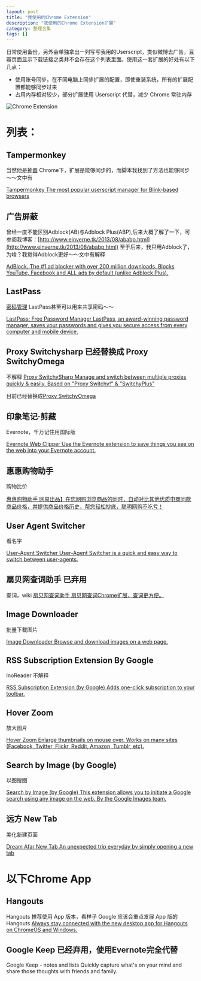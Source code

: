 ```yaml
---
layout: post
title: "我使用的Chrome Extension"
description: "我使用的Chrome Extension扩展"
category: 整理合集
tags: []
---
```


日常使用备份，另外会单独拿出一列写写我用的Userscript，类似微博去广告，豆瓣页面显示下载链接之类并不会存在这个列表里面。使用这一套扩展的好处有以下几点：

- 使用账号同步，在不同电脑上同步扩展的配置，即使重装系统，所有的扩展配置都能够同步过来
- 占用内存相对较少，部分扩展使用 Userscript 代替，减少 Chrome 常驻内存

![Chrome Extension](https://lh3.googleusercontent.com/-RRQpdKvdFqU/VcC4gutTGRI/AAAAAAAAykw/Ylj6joaSNis/s780-Ic42/78afd21e6cfc0692ea542a5fc1d848d7.jpg)
# 列表：

## Tampermonkey
当然他是[神器](http://www.einverne.tk/2013/01/Tampermonkey.html)
Chrome下，扩展是能够同步的，而脚本我找到了方法也能够同步～～文中有

[Tampermonkey The most popular userscript manager for Blink-based browsers](https://chrome.google.com/webstore/detail/tampermonkey/dhdgffkkebhmkfjojejmpbldmpobfkfo)

## 广告屏蔽
曾经一度不能区别Adblock(AB)与Adblock Plus(ABP),后来大概了解了一下，可参阅我博客：[http://www.einverne.tk/2013/08/ababp.html](http://www.einverne.tk/2013/08/ababp.html)
至于后来，我只用Adblock了，为啥？我觉得Adblock更好～～文中有解释

[AdBlock. The #1 ad blocker with over 200 million downloads. Blocks YouTube, Facebook and ALL ads by default (unlike Adblock Plus).](https://chrome.google.com/webstore/detail/adblock/gighmmpiobklfepjocnamgkkbiglidom)

## LastPass
[密码管理](http://www.einverne.tk/2013/04/manage-password.html)
LastPass甚至可以用来共享密码～～

[LastPass: Free Password Manager LastPass, an award-winning password manager, saves your passwords and gives you secure access from every computer and mobile device.](https://chrome.google.com/webstore/detail/lastpass-free-password-ma/hdokiejnpimakedhajhdlcegeplioahd)

## Proxy Switchysharp 已经替换成 Proxy SwitchyOmega
不解释
[Proxy SwitchySharp Manage and switch between multiple proxies quickly & easily. Based on "Proxy Switchy!" & "SwitchyPlus"](https://chrome.google.com/webstore/detail/proxy-switchysharp/dpplabbmogkhghncfbfdeeokoefdjegm)

目前已经替换成[Proxy SwitchyOmega](https://chrome.google.com/webstore/detail/proxy-switchyomega/padekgcemlokbadohgkifijomclgjgif)

## 印象笔记·剪藏
Evernote，千万记住用国际版

[Evernote Web Clipper Use the Evernote extension to save things you see on the web into your Evernote account.](https://chrome.google.com/webstore/detail/evernote-web-clipper/pioclpoplcdbaefihamjohnefbikjilc)

## 惠惠购物助手
购物比价

[惠惠购物助手 网易出品】在您网购浏览商品的同时，自动对比其他优质电商同款商品价格，并提供商品价格历史，帮您轻松抄底，聪明网购不吃亏！](https://chrome.google.com/webstore/detail/%E6%83%A0%E6%83%A0%E8%B4%AD%E7%89%A9%E5%8A%A9%E6%89%8B/ohjkicjidmohhfcjjlahfppkdblibkkb)

## User Agent Switcher
看名字

[User-Agent Switcher User-Agent Switcher is a quick and easy way to switch between user-agents.](https://chrome.google.com/webstore/detail/user-agent-switcher/ffhkkpnppgnfaobgihpdblnhmmbodake)

## 扇贝网查词助手 已弃用
查词，wiki
[扇贝网查词助手 扇贝网查词Chrome扩展，查词更方便。](https://chrome.google.com/webstore/detail/%E6%89%87%E8%B4%9D%E7%BD%91%E6%9F%A5%E8%AF%8D%E5%8A%A9%E6%89%8B/mifikcalbnghhhlngmdfpfnlihcbhmnp)

## Image Downloader
批量下载图片

[Image Downloader Browse and download images on a web page.](https://chrome.google.com/webstore/detail/image-downloader/cnpniohnfphhjihaiiggeabnkjhpaldj)

## RSS Subscription Extension By Google
InoReader 不解释

[RSS Subscription Extension (by Google) Adds one-click subscription to your toolbar.](https://chrome.google.com/webstore/detail/rss-subscription-extensio/nlbjncdgjeocebhnmkbbbdekmmmcbfjd)

## Hover Zoom
放大图片

[Hover Zoom Enlarge thumbnails on mouse over. Works on many sites (Facebook, Twitter, Flickr, Reddit, Amazon, Tumblr, etc).](https://chrome.google.com/webstore/detail/hover-zoom/nonjdcjchghhkdoolnlbekcfllmednbl)

## Search by Image (by Google)
以图搜图

[Search by Image (by Google) This extension allows you to initiate a Google search using any image on the web. By the Google Images team.](https://chrome.google.com/webstore/detail/search-by-image-by-google/dajedkncpodkggklbegccjpmnglmnflm)


## 远方 New Tab
美化新建页面

[Dream Afar New Tab An unexpected trip everyday by simply opening a new tab](https://chrome.google.com/webstore/detail/dream-afar-new-tab/henmfoppjjkcencpbjaigfahdjlgpegn)

# 以下Chrome App

## Hangouts
Hangouts 推荐使用 App 版本，看样子 Google 应该会重点发展 App 版的 Hangouts
[Always stay connected with the new desktop app for Hangouts on ChromeOS and Windows.](https://chrome.google.com/webstore/detail/hangouts/knipolnnllmklapflnccelgolnpehhpl)

## Google Keep 已经弃用，使用Evernote完全代替
Google Keep - notes and lists
Quickly capture what's on your mind and share those thoughts with friends and family.


